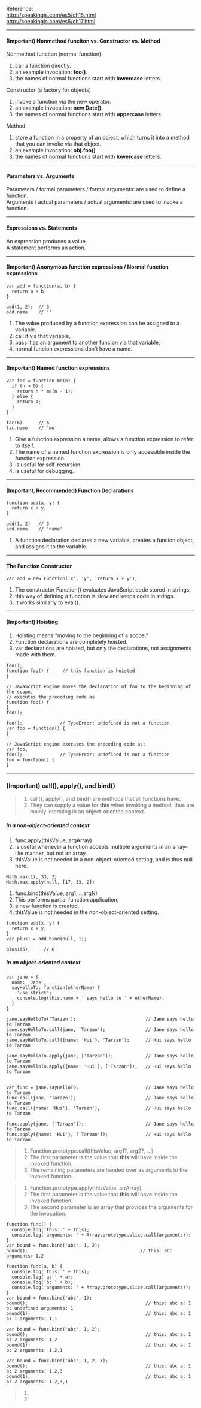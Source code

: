Reference:  
http://speakingjs.com/es5/ch15.html  
http://speakingjs.com/es5/ch17.html

---
#### (Important) Nonmethod funciton vs. Constructor vs. Method

Nonmethod funciton (normal function)
1. call a function directly.
2. an example invocation: **foo()**.
3. the names of normal functions start with **lowercase** letters.

Constructor (a factory for objects)
1. invoke a function via the new operator.
2. an example invocation: **new Date()**.
3. the names of normal functions start with **uppercase** letters.

Method
1. store a function in a property of an object, which turns it into a method that you can invoke via that object.
2. an example invocation: **obj.foo()**
3. the names of normal functions start with **lowercase** letters.

---
#### Parameters vs. Arguments

Parameters / formal parameters / formal arguments: are used to define a function.  
Arguments / actual parameters / actual arguments: are used to invoke a function.  


---
#### Expressions vs. Statements

An expression produces a value.  
A statement performs an action.  

---
#### (Important) Anonymous function expressions / Normal function expressions
```
var add = function(a, b) {
  return a + b;
}

add(1, 2);  // 3
add.name    // ''
```
1. The value produced by a function expression can be assigned to a variable.
2. call it via that variable,
3. pass it as an argument to another funcion via that variable,
4. normal funcion expressions don't have a name.

---
#### (Important) Named function expressions
```
var fac = function me(n) {
  if (n > 0) {
    return n * me(n - 1);
  } else {
    return 1;
  }
}

fac(6)      // 6
fac.name    // 'me'
```
1. Give a function expression a name, allows a function expression to refer to itself.
2. The name of a named function expression is only accessible inside the function expression.
3. is useful for self-recursion.
4. is useful for debugging.

---
#### (Important, Recommended) Function Declarations
```
function add(x, y) {
  return x + y;
}

add(1, 2)   // 3
add.name    // 'name'
```
1. A function declaration declares a new variable, creates a funcion object, and assigns it to the variable.

---
#### The Function Constructor
```
var add = new Function('x', 'y', 'return x + y');
```
1. The constructor Function() evaluates JavaScript code stored in strings.
2. this way of defining a function is slow and keeps code in strings.
3. It works similarly to eval().

---
#### (Important) Hoisting
1. Hoisting means "moving to the beginning of a scope."
2. Function declarations are completely hoisted.
3. var declarations are hoisted, but only the declarations, not assignments made with them.

```
foo();
function foo() {     // this function is hoisted
}

// JavaScript engine moves the declaration of foo to the beginning of the scope,  
// executes the preceding code as
function foo() {
}
foo();
```

```
foo();              // TypeError: undefined is not a function
var foo = function() {
}

// JavaScript engine executes the preceding code as: 
var foo;
foo();              // TypeError: undefined is not a function
foo = function() {
}
```

---
### (Important) call(), apply(), and bind()

> 1. call(), apply(), and bind() are methods that all functions have.
> 2. They can supply a value for **this** when invoking a method, thus are mainly intersting in an object-oriented context.

##### In a non-object-oriented context

1. func.apply(thisValue, argArray)
2. is useful whenever a function accepts multiple arguments in an array-like manner, but not an array.
3. thisValue is not needed in a non-object-oriented setting, and is thus null here.

```
Math.max(17, 33, 2)
Math.max.apply(null, [17, 33, 2])
```

1. func.bind(thisValue, arg1, ...argN)
2. This performs partial function application,
3. a new function is created,
4. thisValue is not needed in the non-object-oriented setting.

```
function add(x, y) {
  return x + y;
}
var plus1 = add.bind(null, 1);

plus1(5);     // 6
```

##### In an object-oriented context

```
var jane = {
  name: 'Jane',
  sayHelloTo: function(otherName) {
    'use strict';
    console.log(this.name + ' says hello to ' + otherName);
  }
}

jane.sayHelloTo('Tarzan');                          // Jane says hello to Tarzan
jane.sayHelloTo.call(jane, 'Tarzan');               // Jane says hello to Tarzan
jane.sayHelloTo.call({name: 'Hui'}, 'Tarzan');      // Hui says hello to Tarzan

jane.sayHelloTo.apply(jane, ['Tarzan']);            // Jane says hello to Tarzan
jane.sayHelloTo.apply({name: 'Hui'}, ['Tarzan']);   // Hui says hello to Tarzan


var func = jane.sayHelloTo;                         // Jane says hello to Tarzan
func.call(jane, 'Tarazn');                          // Jane says hello to Tarzan
func.call({name: 'Hui'}, 'Tarazn');                 // Hui says hello to Tarzan

func.apply(jane, ['Tarazn']);                       // Jane says hello to Tarzan
func.apply({name: 'Hui'}, ['Tarzan']);              // Hui says hello to Tarzan

```
> 1. Function.prototype.call(thisValue, arg1?, arg2?, ...)
> 2. The first parameter is the value that **this** will have inside the invoked function.
> 3. The remaining parameters are handed over as arguments to the invoked function.

> 1. Function.prototype.apply(thisValue, arrArray)
> 2. The first parameter is the value that **this** will have inside the invoked function.
> 3. The second parameter is an array that provides the arguments for the invocation.

```
function func() {
  console.log('this: ' + this);
  console.log('arguments: ' + Array.prototype.slice.call(arguments));
}
var bound = func.bind('abc', 1, 2);
bound();                                          // this: abc arguments: 1,2
```
```
function func(a, b) {
  console.log('this: ' + this);
  console.log('a: ' + a);
  console.log('b: ' + b);
  console.log('arguments: ' + Array.prototype.slice.call(arguments));
}
var bound = func.bind('abc', 1);
bound();                                            // this: abc a: 1 b: undefined arguments: 1
bound(1);                                           // this: abc a: 1 b: 1 arguments: 1,1

var bound = func.bind('abc', 1, 2);
bound();                                            // this: abc a: 1 b: 2 arguments: 1,2
bound(1);                                           // this: abc a: 1 b: 2 arguments: 1,2,1

var bound = func.bind('abc', 1, 2, 3);
bound();                                            // this: abc a: 1 b: 2 arguments: 1,2,3
bound(1);                                           // this: abc a: 1 b: 2 arguments: 1,2,3,1
```
> 1. 
> 2.







